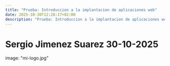 ```yaml
---
title: "Prueba: Introduccion a la implantacion de aplicaciones web"
date: 2025-10-30T12:28:17+02:00
description: "Prueba: Introduccion a la implantacion de aplicaciones web"
---
```


# Sergio Jimenez Suarez 30-10-2025

image: "mi-logo.jpg"
